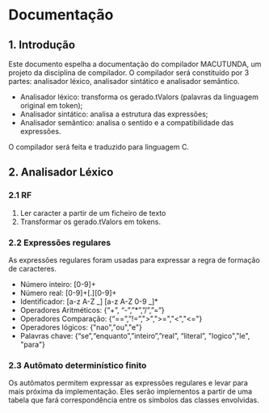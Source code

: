 # Documentação

## 1. Introdução
Este documento espelha a documentação do compilador MACUTUNDA, um projeto da disciplina de compilador. O compilador será constituído por 3 partes: analisador léxico, analisador sintático e analisador semântico.  
- Analisador léxico: transforma os gerado.tValors (palavras da linguagem original em token);
- Analisador sintático: analisa a estrutura das expressões;
- Analisador semântico: analisa o sentido e a compatibilidade das expressões.  
  
O compilador será feita e traduzido para linguagem C.

## 2. Analisador Léxico
### 2.1 RF
1. Ler caracter a partir de um ficheiro de texto
2. Transformar os gerado.tValors em tokens.

### 2.2 Expressões regulares

As expressões regulares foram usadas para expressar a regra de formação de caracteres.
- Número inteiro: [0-9]+
- Número real: [0-9]+[.][0-9]+
- Identificador: [a-z A-Z _] [a-z A-Z  0-9 _]*
- Operadores Aritméticos: {“+”, “-”,”*”,”/”,”=”}
- Operadores Comparação: {“==”,”!=”,">",">=","<","<="}
- Operadores lógicos: {"nao","ou","e"}
- Palavras chave: {“se”,“enquanto”,”inteiro”,”real”, “literal”, "logico","le", "para"}

### 2.3 Autômato determinístico finito
Os autômatos permitem expressar as expressões regulares e levar para mais próxima da implementação. Eles serão implementos a partir de uma tabela que fará correspondência entre os símbolos das classes envolvidas.

